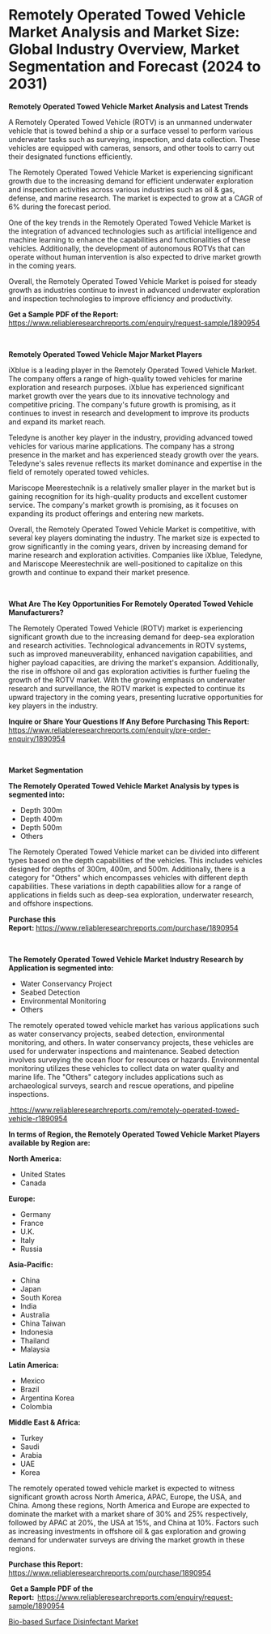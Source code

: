 <p><h1>Remotely Operated Towed Vehicle Market Analysis and Market Size: Global Industry Overview, Market Segmentation and Forecast (2024 to 2031)</h1></p><p><strong>Remotely Operated Towed Vehicle Market Analysis and Latest Trends</strong></p>
<p><p>A Remotely Operated Towed Vehicle (ROTV) is an unmanned underwater vehicle that is towed behind a ship or a surface vessel to perform various underwater tasks such as surveying, inspection, and data collection. These vehicles are equipped with cameras, sensors, and other tools to carry out their designated functions efficiently.</p><p>The Remotely Operated Towed Vehicle Market is experiencing significant growth due to the increasing demand for efficient underwater exploration and inspection activities across various industries such as oil & gas, defense, and marine research. The market is expected to grow at a CAGR of 6% during the forecast period.</p><p>One of the key trends in the Remotely Operated Towed Vehicle Market is the integration of advanced technologies such as artificial intelligence and machine learning to enhance the capabilities and functionalities of these vehicles. Additionally, the development of autonomous ROTVs that can operate without human intervention is also expected to drive market growth in the coming years.</p><p>Overall, the Remotely Operated Towed Vehicle Market is poised for steady growth as industries continue to invest in advanced underwater exploration and inspection technologies to improve efficiency and productivity.</p></p>
<p><strong>Get a Sample PDF of the Report:&nbsp;</strong> <a href="https://www.reliableresearchreports.com/enquiry/request-sample/1890954">https://www.reliableresearchreports.com/enquiry/request-sample/1890954</a></p>
<p>&nbsp;</p>
<p><strong>Remotely Operated Towed Vehicle Major Market Players</strong></p>
<p><p>iXblue is a leading player in the Remotely Operated Towed Vehicle Market. The company offers a range of high-quality towed vehicles for marine exploration and research purposes. iXblue has experienced significant market growth over the years due to its innovative technology and competitive pricing. The company's future growth is promising, as it continues to invest in research and development to improve its products and expand its market reach.</p><p>Teledyne is another key player in the industry, providing advanced towed vehicles for various marine applications. The company has a strong presence in the market and has experienced steady growth over the years. Teledyne's sales revenue reflects its market dominance and expertise in the field of remotely operated towed vehicles.</p><p>Mariscope Meerestechnik is a relatively smaller player in the market but is gaining recognition for its high-quality products and excellent customer service. The company's market growth is promising, as it focuses on expanding its product offerings and entering new markets.</p><p>Overall, the Remotely Operated Towed Vehicle Market is competitive, with several key players dominating the industry. The market size is expected to grow significantly in the coming years, driven by increasing demand for marine research and exploration activities. Companies like iXblue, Teledyne, and Mariscope Meerestechnik are well-positioned to capitalize on this growth and continue to expand their market presence.</p></p>
<p>&nbsp;</p>
<p><strong>What Are The Key Opportunities For Remotely Operated Towed Vehicle Manufacturers?</strong></p>
<p><p>The Remotely Operated Towed Vehicle (ROTV) market is experiencing significant growth due to the increasing demand for deep-sea exploration and research activities. Technological advancements in ROTV systems, such as improved maneuverability, enhanced navigation capabilities, and higher payload capacities, are driving the market's expansion. Additionally, the rise in offshore oil and gas exploration activities is further fueling the growth of the ROTV market. With the growing emphasis on underwater research and surveillance, the ROTV market is expected to continue its upward trajectory in the coming years, presenting lucrative opportunities for key players in the industry.</p></p>
<p><strong>Inquire or Share Your Questions If Any Before Purchasing This Report:</strong> <a href="https://www.reliableresearchreports.com/enquiry/pre-order-enquiry/1890954">https://www.reliableresearchreports.com/enquiry/pre-order-enquiry/1890954</a></p>
<p>&nbsp;</p>
<p><strong>Market Segmentation</strong></p>
<p><strong>The Remotely Operated Towed Vehicle Market Analysis by types is segmented into:</strong></p>
<p><ul><li>Depth 300m</li><li>Depth 400m</li><li>Depth 500m</li><li>Others</li></ul></p>
<p><p>The Remotely Operated Towed Vehicle market can be divided into different types based on the depth capabilities of the vehicles. This includes vehicles designed for depths of 300m, 400m, and 500m. Additionally, there is a category for "Others" which encompasses vehicles with different depth capabilities. These variations in depth capabilities allow for a range of applications in fields such as deep-sea exploration, underwater research, and offshore inspections.</p></p>
<p><strong>Purchase this Report:&nbsp;</strong><a href="https://www.reliableresearchreports.com/purchase/1890954">https://www.reliableresearchreports.com/purchase/1890954</a></p>
<p>&nbsp;</p>
<p><strong>The Remotely Operated Towed Vehicle Market Industry Research by Application is segmented into:</strong></p>
<p><ul><li>Water Conservancy Project</li><li>Seabed Detection</li><li>Environmental Monitoring</li><li>Others</li></ul></p>
<p><p>The remotely operated towed vehicle market has various applications such as water conservancy projects, seabed detection, environmental monitoring, and others. In water conservancy projects, these vehicles are used for underwater inspections and maintenance. Seabed detection involves surveying the ocean floor for resources or hazards. Environmental monitoring utilizes these vehicles to collect data on water quality and marine life. The "Others" category includes applications such as archaeological surveys, search and rescue operations, and pipeline inspections.</p></p>
<p><a href="https://www.reliableresearchreports.com/remotely-operated-towed-vehicle-r1890954">&nbsp;https://www.reliableresearchreports.com/remotely-operated-towed-vehicle-r1890954</a></p>
<p><strong>In terms of Region, the Remotely Operated Towed Vehicle Market Players available by Region are:</strong></p>
<p>
    <p> <strong> North America: </strong>
        <ul>
            <li>United States</li>
            <li>Canada</li>
        </ul>
        </p> 
    <p> <strong> Europe: </strong>
        <ul>
            <li>Germany</li>
            <li>France</li>
            <li>U.K.</li>
            <li>Italy</li>
            <li>Russia</li>
        </ul>
        </p> 
    <p> <strong> Asia-Pacific: </strong>
        <ul>
            <li>China</li>
            <li>Japan</li>
            <li>South Korea</li>
            <li>India</li>
            <li>Australia</li>
            <li>China Taiwan</li>
            <li>Indonesia</li>
            <li>Thailand</li>
            <li>Malaysia</li>
        </ul>
        </p> 
    <p> <strong> Latin America: </strong>
        <ul>
            <li>Mexico</li>
            <li>Brazil</li>
            <li>Argentina Korea</li>
            <li>Colombia</li>
        </ul>
        </p> 
    <p> <strong> Middle East & Africa: </strong>
        <ul>
            <li>Turkey</li>
            <li>Saudi</li>
            <li>Arabia</li>
            <li>UAE</li>
            <li>Korea</li>
        </ul>
    </p>
    </p>
<p><p>The remotely operated towed vehicle market is expected to witness significant growth across North America, APAC, Europe, the USA, and China. Among these regions, North America and Europe are expected to dominate the market with a market share of 30% and 25% respectively, followed by APAC at 20%, the USA at 15%, and China at 10%. Factors such as increasing investments in offshore oil & gas exploration and growing demand for underwater surveys are driving the market growth in these regions.</p></p>
<p><strong>Purchase this Report: </strong><a href="https://www.reliableresearchreports.com/purchase/1890954">https://www.reliableresearchreports.com/purchase/1890954</a></p>
<p>&nbsp;<strong>Get a Sample PDF of the Report:&nbsp;&nbsp;</strong><a href="https://www.reliableresearchreports.com/enquiry/request-sample/1890954">https://www.reliableresearchreports.com/enquiry/request-sample/1890954</a></p>
<p><strong></strong></p>
<p><p><a href="https://chivalrous-flock-a86.notion.site/Bio-based-Surface-Disinfectant-Market-Comprehensive-Assessment-by-Type-Application-and-Geography-d1d3af5eb2a94975b5026b33006ac79f">Bio-based Surface Disinfectant Market</a></p></p>